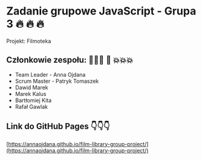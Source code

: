 # Zadanie grupowe JavaScript - Grupa 3 🔥 🔥 🔥

Projekt: Filmoteka

## Członkowie zespołu: 💪💪💪 🧨 💥💥💥

- Team Leader - Anna Ojdana
- Scrum Master - Patryk Tomaszek
- Dawid Marek 
- Marek Kalus
- Bartłomiej Kita
- Rafał Gawlak

## Link do GitHub Pages 👇👇👇

[https://annaojdana.github.io/film-library-group-project/](https://annaojdana.github.io/film-library-group-project/)
